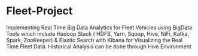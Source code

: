 # Fleet-Project
Implementing Real Time Big Data Analytics for Fleet Vehicles using BigData Tools which include Hadoop Stack ( HDFS, Yarn, Sqoop, Hive, NiFi, Kafka, Spark, ZooKeeper) &amp;  Elastic Search with Kibana for Visualizing the Real Time Fleet Data. Historical Analysis can be done through Hive Environment
